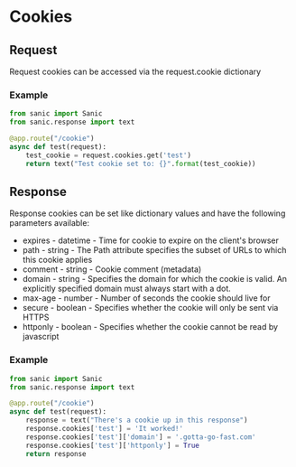 # Cookies

## Request

Request cookies can be accessed via the request.cookie dictionary

### Example

```python
from sanic import Sanic
from sanic.response import text

@app.route("/cookie")
async def test(request):
    test_cookie = request.cookies.get('test')
    return text("Test cookie set to: {}".format(test_cookie))
```

## Response

Response cookies can be set like dictionary values and 
have the following parameters available:

* expires - datetime - Time for cookie to expire on the client's browser
* path - string - The Path attribute specifies the subset of URLs to 
         which this cookie applies
* comment - string - Cookie comment (metadata)
* domain - string - Specifies the domain for which the
           cookie is valid.  An explicitly specified domain must always 
           start with a dot.
* max-age - number - Number of seconds the cookie should live for
* secure - boolean - Specifies whether the cookie will only be sent via
           HTTPS
* httponly - boolean - Specifies whether the cookie cannot be read
             by javascript

### Example

```python
from sanic import Sanic
from sanic.response import text

@app.route("/cookie")
async def test(request):
    response = text("There's a cookie up in this response")
    response.cookies['test'] = 'It worked!'
    response.cookies['test']['domain'] = '.gotta-go-fast.com'
    response.cookies['test']['httponly'] = True
    return response
```